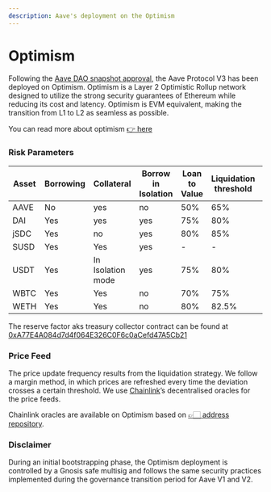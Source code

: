 ```yaml
---
description: Aave's deployment on the Optimism
---
```


# Optimism

Following the [Aave DAO snapshot approval](https://snapshot.org/#/aave.eth/proposal/0xba58ab5e24dcaef5490fd8717320f74e3c85aea36811d421b48822d4069b6d45), the Aave Protocol V3 has been deployed on Optimism. Optimism is a Layer 2 Optimistic Rollup network designed to utilize the strong security guarantees of Ethereum while reducing its cost and latency. Optimism is EVM equivalent, making the transition from L1 to L2 as seamless as possible.

You can read more about optimism [👉 here](https://www.optimism.io/about)

### Risk Parameters

| Asset | Borrowing | Collateral | Borrow in Isolation | Loan to Value | Liquidation threshold | Liquidation penalty | Debt Ceiling | Supply Cap | Borrow Cap | Reserve Factor |
| ----- | --------- | ---------- | ------------------- | ------------- | --------------------- | ------------------- | ------------ | ---------- | ---------- | -------------- |
| AAVE  | No        |  yes       |          no         |  50%          |  65%                  |  10%                |       -      |    0       |     -      |       0%       | 
| DAI   | Yes       |   yes      | yes                 |      75%      |          80%          |         5%          |       -      |     2B     |     0      |       10%      |
| jSDC  | Yes       | no         | yes                 |  80%          |  85%                  | 5%                  |       -      |     2B     |     0      |       10%      |
| SUSD  | Yes       | Yes        | yes                 |    -          |  -                    |        -            |       -      |     2B     |     0      |       10%      |
| USDT  | Yes       | In Isolation mode | yes          |    75%        |  80%                  |        5%           |       5M     |     2B     |     0      |       10%      |
| WBTC  | Yes       | Yes        | no                  |  70%          | 75%                   | 10%                 |  -           |     0      |    0       |    20%         |
| WETH  | Yes       | Yes        | no                  |  80%          | 82.5%                 | 5%                  |  -           |     0      |    0       |    10%         |

The reserve factor aks treasury collector contract can be found at [0xA77E4A084d7d4f064E326C0F6c0aCefd47A5Cb21](https://optimistic.etherscan.io/address/0xA77E4A084d7d4f064E326C0F6c0aCefd47A5Cb21#code)

### Price Feed
The price update frequency results from the liquidation strategy. We follow a margin method, in which prices are refreshed every time the deviation crosses a certain threshold. We use [Chainlink](https://chain.link)’s decentralised oracles for the price feeds.

Chainlink oracles are available on Optimism based on [👉🏻 address repository](https://docs.chain.link/docs/optimism-price-feeds/).

### Disclaimer

During an initial bootstrapping phase, the Optimism deployment is controlled by a Gnosis safe multisig and follows the same security practices implemented during the governance transition period for Aave V1 and V2.
